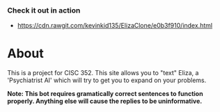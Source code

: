 ### Check it out in action
* https://cdn.rawgit.com/kevinkid135/ElizaClone/e0b3f910/index.html

# About
This is a project for CISC 352.
This site allows you to "text" Eliza, a 'Psychiatrist AI' which will try to get you to expand on your problems.

<b>Note: This bot requires gramatically correct sentences to function properly. Anything else will cause the replies to be uninformative.</b>
